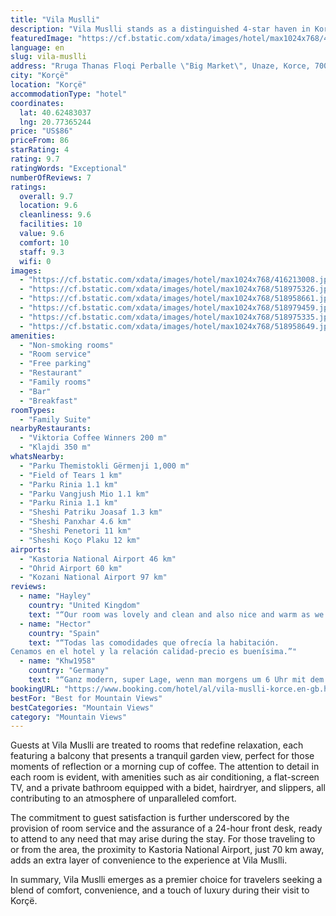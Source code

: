 ```yaml
---
title: "Vila Muslli"
description: "Vila Muslli stands as a distinguished 4-star haven in Korçë, merely 42 km away from the serene Ohrid Lake Springs and the historic Monastery Saint Naum."
featuredImage: "https://cf.bstatic.com/xdata/images/hotel/max1024x768/416213008.jpg?k=6094816e8a37325c1f870cd7b041ef318e792027a1c6107e8c2659c026567edb&o=&hp=1"
language: en
slug: vila-muslli
address: "Rruga Thanas Floqi Perballe \"Big Market\", Unaze, Korce, 7001 Korçë, Albania"
city: "Korçë"
location: "Korçë"
accommodationType: "hotel"
coordinates:
  lat: 40.62483037
  lng: 20.77365244
price: "US$86"
priceFrom: 86
starRating: 4
rating: 9.7
ratingWords: "Exceptional"
numberOfReviews: 7
ratings:
  overall: 9.7
  location: 9.6
  cleanliness: 9.6
  facilities: 10
  value: 9.6
  comfort: 10
  staff: 9.3
  wifi: 0
images:
  - "https://cf.bstatic.com/xdata/images/hotel/max1024x768/416213008.jpg?k=6094816e8a37325c1f870cd7b041ef318e792027a1c6107e8c2659c026567edb&o=&hp=1"
  - "https://cf.bstatic.com/xdata/images/hotel/max1024x768/518975326.jpg?k=d16c6b12f0e32eba88d22c564010e3bd6f58970b73c20ee61ddac5a34d7e7135&o=&hp=1"
  - "https://cf.bstatic.com/xdata/images/hotel/max1024x768/518958661.jpg?k=7b71a86ab02b8e06404de81a993aadc8876ac18e59788e6cf7ade1d4f38297c5&o=&hp=1"
  - "https://cf.bstatic.com/xdata/images/hotel/max1024x768/518979459.jpg?k=1f04456fbf5a3a4e0afb03121fa0b9459b85626b96a7a8bddca5aa6110e8da96&o=&hp=1"
  - "https://cf.bstatic.com/xdata/images/hotel/max1024x768/518975335.jpg?k=861e9bdbfd93cf82d0bf493e8660cd51a4d6b9cf2b98466f904bdf8b50ca5e9f&o=&hp=1"
  - "https://cf.bstatic.com/xdata/images/hotel/max1024x768/518958649.jpg?k=db7e839a4031572e372e19b0002e9842245556d4cfddc1c70fb4658ac7be1885&o=&hp=1"
amenities:
  - "Non-smoking rooms"
  - "Room service"
  - "Free parking"
  - "Restaurant"
  - "Family rooms"
  - "Bar"
  - "Breakfast"
roomTypes:
  - "Family Suite"
nearbyRestaurants:
  - "Viktoria Coffee Winners 200 m"
  - "Klajdi 350 m"
whatsNearby:
  - "Parku Themistokli Gërmenji 1,000 m"
  - "Field of Tears 1 km"
  - "Parku Rinia 1.1 km"
  - "Parku Vangjush Mio 1.1 km"
  - "Parku Rinia 1.1 km"
  - "Sheshi Patriku Joasaf 1.3 km"
  - "Sheshi Panxhar 4.6 km"
  - "Sheshi Penetori 11 km"
  - "Sheshi Koço Plaku 12 km"
airports:
  - "Kastoria National Airport 46 km"
  - "Ohrid Airport 60 km"
  - "Kozani National Airport 97 km"
reviews:
  - name: "Hayley"
    country: "United Kingdom"
    text: "“Our room was lovely and clean and also nice and warm as we stayed in the winter months also the breakfast was amazing and staff were lovely”"
  - name: "Hector"
    country: "Spain"
    text: "“Todas las comodidades que ofrecía la habitación.
Cenamos en el hotel y la relación calidad-precio es buenísima.”"
  - name: "Khw1958"
    country: "Germany"
    text: "“Ganz modern, super Lage, wenn man morgens um 6 Uhr mit dem Bus weiter fahren will”"
bookingURL: "https://www.booking.com/hotel/al/vila-muslli-korce.en-gb.html?aid=8035640"
bestFor: "Best for Mountain Views"
bestCategories: "Mountain Views"
category: "Mountain Views"
---
```


Guests at Vila Muslli are treated to rooms that redefine relaxation, each featuring a balcony that presents a tranquil garden view, perfect for those moments of reflection or a morning cup of coffee. The attention to detail in each room is evident, with amenities such as air conditioning, a flat-screen TV, and a private bathroom equipped with a bidet, hairdryer, and slippers, all contributing to an atmosphere of unparalleled comfort.

The commitment to guest satisfaction is further underscored by the provision of room service and the assurance of a 24-hour front desk, ready to attend to any need that may arise during the stay. For those traveling to or from the area, the proximity to Kastoria National Airport, just 70 km away, adds an extra layer of convenience to the experience at Vila Muslli.

In summary, Vila Muslli emerges as a premier choice for travelers seeking a blend of comfort, convenience, and a touch of luxury during their visit to Korçë.